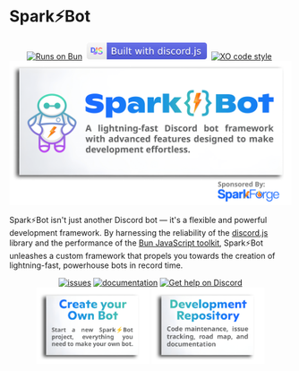 # Spark⚡️Bot

<div align="center">
    <a href="https://bun.sh"><img alt="Runs on Bun" src="https://img.shields.io/badge/Runs%20on%20Bun-%23E37AB4?style=flat&logo=bun&logoColor=%23F9F1E1&logoSize=auto&labelColor=%232F2F2F" height=30></a>&nbsp;
    <a href="https://discord.js.org"><img alt=" Built with discord.js" src="https://github.com/SparkBotDev/.github/raw/main/assets/images/discordjs-badge.svg" height=30></a>&nbsp;
    <a href="https://github.com/xojs/xo"><img alt="XO code style" src="https://shields.io/badge/code_style-5ed9c7?logo=xo&labelColor=gray" height=30></a>&nbsp;
</div>
<div align="center">
    <img src="https://github.com/SparkBotDev/.github/raw/main/assets/images/readme-banner.png" alt="">
</div>

Spark⚡️Bot isn't just another Discord bot — it's a flexible and powerful development framework. By harnessing the reliability of the [discord.js](https://discordjs.dev/) library and the performance of the [Bun JavaScript toolkit](https://bun.sh/), Spark⚡️Bot unleashes a custom framework that propels you towards the creation of lightning-fast, powerhouse bots in record time.

<div align="center">
    <a href="https://github.com/SparkBotDev/SparkBot-Development/issues"><img alt="issues" src="https://img.shields.io/github/issues/SparkBotDev/SparkBot-Development" height=30></a>
    <a href="https://github.com/SparkBotDev/SparkBot-Development/wiki"><img alt="documentation" src="https://img.shields.io/badge/Documentation-%23356BF6" height=30></a>
    <a href="https://discord.gg/8ptjPttjvt"><img alt="Get help on Discord" src="https://img.shields.io/discord/1229954260494712963?logo=discord&logoColor=white&label=Get%20Help&labelColor=%235761E1&color=%2350545B" height=30></a>
</div>

<div align="center">
    <a href="https://github.com/SparkBotDev/SparkBot"><img src="https://github.com/SparkBotDev/.github/raw/main/assets/images/new-bot-card.png" alt="New Project Template" width="40%"></a>
    <a href="https://github.com/SparkBotDev/SparkBot-Development"><img src="https://github.com/SparkBotDev/.github/raw/main/assets/images//dev-repository-card.png" alt="New Project Template" width="40%"></a>
</div>
